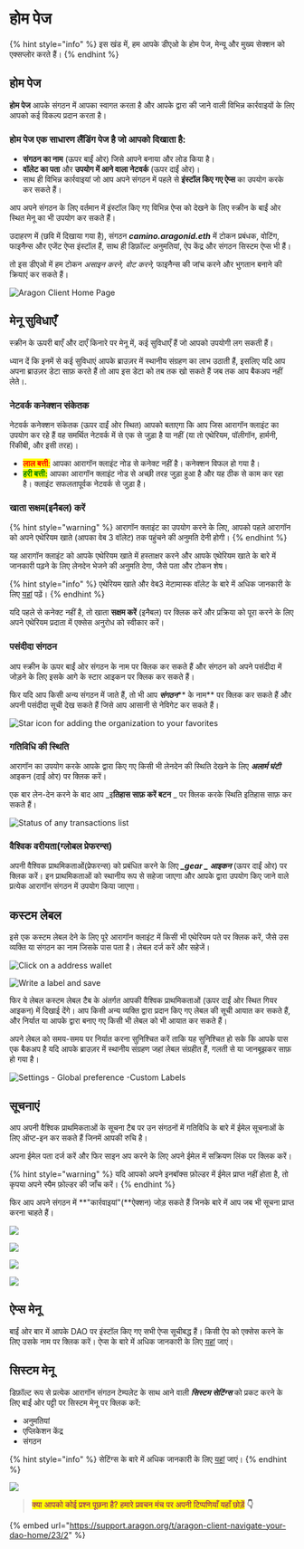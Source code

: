 # होम पेज

{% hint style="info" %}
इस खंड में, हम आपके डीएओ के होम पेज, मेन्यू और मुख्य सेक्शन को एक्सप्लोर करते हैं।
{% endhint %}

## होम पेज

**होम पेज** आपके संगठन में आपका स्वागत करता है और आपके द्वारा की जाने वाली विभिन्न कार्रवाइयों के लिए आपको कई विकल्प प्रदान करता है।

### होम पेज एक साधारण लैंडिंग पेज है जो आपको दिखाता है:

* **संगठन का नाम** (ऊपर बाईं ओर) जिसे आपने बनाया और लोड किया है।
* &#x20;**वॉलेट का पता** और **उपयोग में आने वाला नेटवर्क** (ऊपर दाईं ओर)।
* &#x20;साथ ही विभिन्न कार्रवाइयां जो आप अपने संगठन में पहले से **इंस्टॉल किए गए ऐप्स** का उपयोग करके कर सकते हैं।

आप अपने संगठन के लिए वर्तमान में इंस्टॉल किए गए विभिन्न ऐप्स को देखने के लिए स्क्रीन के बाईं ओर स्थित मेनू का भी उपयोग कर सकते हैं।&#x20;

उदाहरण में (छवि में दिखाया गया है), संगठन _**camino.aragonid.eth**_ में टोकन प्रबंधक, वोटिंग, फाइनैन्स और एजेंट ऐप्स इंस्टॉल हैं, साथ ही डिफ़ॉल्ट अनुमतियां, ऐप केंद्र और संगठन सिस्टम ऐप्स भी हैं।&#x20;

तो इस डीएओ में हम टोकन _असाइन करने, वोट करने,_ फाइनैन्स की जांच करने और भुगतान बनाने की क्रियाएं कर सकते हैं।

![Aragon Client Home Page](https://d33v4339jhl8k0.cloudfront.net/docs/assets/5c98a4fe0428633d2cf3fcf7/images/5d86746c04286364bc8f65bf/file-xfmyJqyDNO.png)

## मेनू सुविधाएँ

स्क्रीन के ऊपरी बाएँ और दाएँ किनारे पर मेनू में, कई सुविधाएँ हैं जो आपको उपयोगी लग सकती हैं।

ध्यान दें कि इनमें से कई सुविधाएं आपके ब्राउज़र में स्थानीय संग्रहण का लाभ उठाती हैं, इसलिए यदि आप अपना ब्राउज़र डेटा साफ़ करते हैं तो आप इस डेटा को तब तक खो सकते हैं जब तक आप बैकअप नहीं लेते।.

### नेटवर्क कनेक्शन संकेतक

नेटवर्क कनेक्शन संकेतक (ऊपर दाईं ओर स्थित) आपको बताएगा कि आप जिस आरागॉन क्लाइंट का उपयोग कर रहे हैं वह समर्थित नेटवर्क में से एक से जुड़ा है या नहीं (या तो एथेरियम, पॉलीगॉन, हार्मनी, रिंकीबी, और इसी तरह)।

* <mark style="color:red;">**लाल बत्ती**</mark><mark style="color:red;">:</mark> आपका आरागॉन क्लाइंट नोड से कनेक्ट नहीं है। कनेक्शन विफल हो गया है।&#x20;
* <mark style="color:green;">**हरी बत्ती:**</mark> आपका आरागॉन क्लाइंट नोड से अच्छी तरह जुड़ा हुआ है और यह ठीक से काम कर रहा है। क्लाइंट सफलतापूर्वक नेटवर्क से जुड़ा है।

### खाता सक्षम(इनैबल) करें

{% hint style="warning" %}
आरागॉन क्लाइंट का उपयोग करने के लिए, आपको पहले आरागॉन को अपने एथेरियम खाते (आपका वेब 3 वॉलेट) तक पहुंचने की अनुमति देनी होगी।
{% endhint %}

यह आरागॉन क्लाइंट को आपके एथेरियम खाते में हस्ताक्षर करने और आपके एथेरियम खाते के बारे में जानकारी पढ़ने के लिए लेनदेन भेजने की अनुमति देगा, जैसे पता और टोकन शेष।

{% hint style="info" %}
एथेरियम खाते और वेब3 मेटामास्क वॉलेट के बारे में अधिक जानकारी के लिए [यहां](../../set-up-metamask/) पढ़ें।
{% endhint %}

यदि पहले से कनेक्ट नहीं है, तो खाता **सक्षम करें** (इनैबल) पर क्लिक करें और प्रक्रिया को पूरा करने के लिए अपने एथेरियम प्रदाता में एक्सेस अनुरोध को स्वीकार करें।

### पसंदीदा संगठन

आप स्क्रीन के ऊपर बाईं ओर संगठन के नाम पर क्लिक कर सकते हैं और संगठन को अपने पसंदीदा में जोड़ने के लिए इसके आगे के स्टार आइकन पर क्लिक कर सकते हैं।&#x20;

फिर यदि आप किसी अन्य संगठन में जाते हैं, तो भी आप _**संगठन**_** के नाम** पर क्लिक कर सकते हैं और अपनी पसंदीदा सूची देख सकते हैं जिसे आप आसानी से नेविगेट कर सकते हैं।

![Star icon for adding the organization to your favorites](https://d33v4339jhl8k0.cloudfront.net/docs/assets/5c98a4fe0428633d2cf3fcf7/images/5d8674e82c7d3a7e9ae174a3/file-nGxht8KRpF.png)

### गतिविधि की स्थिति

आरागॉन का उपयोग करके आपके द्वारा किए गए किसी भी लेनदेन की स्थिति देखने के लिए _**अलार्म घंटी**_ आइकन (दाईं ओर) पर क्लिक करें।

&#x20;एक बार लेन-देन करने के बाद आप _इ**तिहास साफ़ करें बटन** _ पर क्लिक करके स्थिति इतिहास साफ़ कर सकते हैं।

![Status of any transactions list](https://d33v4339jhl8k0.cloudfront.net/docs/assets/5c98a4fe0428633d2cf3fcf7/images/5d8674fd2c7d3a7e9ae174a4/file-Bb4iqf37Ue.png)

### वैश्विक वरीयता(ग्लोबल प्रेफरन्स)

अपनी वैश्विक प्राथमिकताओं(प्रेफरन्स) को प्रबंधित करने के लिए _**\_gear \_ आइकन**_ (ऊपर दाईं ओर) पर क्लिक करें। इन प्राथमिकताओं को स्थानीय रूप से सहेजा जाएगा और आपके द्वारा उपयोग किए जाने वाले प्रत्येक आरागॉन संगठन में उपयोग किया जाएगा।

## कस्टम लेबल

इसे एक कस्टम लेबल देने के लिए पूरे आरागॉन क्लाइंट में किसी भी एथेरियम पते पर क्लिक करें, जैसे उस व्यक्ति या संगठन का नाम जिसके पास पता है। लेबल दर्ज करें और सहेजें।

![Click on a address wallet](<../../../.gitbook/assets/Schermata 2022-02-04 alle 15.20.25.png>)

![Write a label and save](<../../../.gitbook/assets/Schermata 2022-02-04 alle 15.19.17.png>)

फिर ये लेबल कस्टम लेबल टैब के अंतर्गत आपकी वैश्विक प्राथमिकताओं (ऊपर दाईं ओर स्थित गियर आइकन) में दिखाई देंगे। आप किसी अन्य व्यक्ति द्वारा प्रदान किए गए लेबल की सूची आयात कर सकते हैं, और निर्यात या आपके द्वारा बनाए गए किसी भी लेबल को भी आयात कर सकते हैं।&#x20;

अपने लेबल को समय-समय पर निर्यात करना सुनिश्चित करें ताकि यह सुनिश्चित हो सके कि आपके पास एक बैकअप है यदि आपके ब्राउज़र में स्थानीय संग्रहण जहां लेबल संग्रहीत हैं, गलती से या जानबूझकर साफ़ हो गया है।

![Settings - Global preference -Custom Labels](<../../../.gitbook/assets/Schermata 2022-02-04 alle 15.26.22.png>)

## सूचनाएं

आप अपनी वैश्विक प्राथमिकताओं के सूचना टैब पर उन संगठनों में गतिविधि के बारे में ईमेल सूचनाओं के लिए ऑप्ट-इन कर सकते हैं जिनमें आपकी रुचि है।

अपना ईमेल पता दर्ज करें और फिर साइन अप करने के लिए अपने ईमेल में सक्रियण लिंक पर क्लिक करें।

{% hint style="warning" %}
यदि आपको अपने इनबॉक्स फ़ोल्डर में ईमेल प्राप्त नहीं होता है, तो कृपया अपने स्पैम फ़ोल्डर की जाँच करें।
{% endhint %}

फिर आप अपने संगठन में **"कार्रवाइयां"(**ऐक्शन) जोड़ सकते हैं जिनके बारे में आप जब भी सूचना प्राप्त करना चाहते हैं।

![](<../../../.gitbook/assets/Schermata 2022-02-04 alle 15.33.22.png>)

![](<../../../.gitbook/assets/Schermata 2022-02-04 alle 15.35.56.png>)

![](../../../.gitbook/assets/file-gVxhisVskv.png)

![](../../../.gitbook/assets/file-zm2zN621Oj.png)

## ऐप्स मेनू

बाईं ओर बार में आपके DAO पर इंस्टॉल किए गए सभी ऐप्स सूचीबद्ध हैं। किसी ऐप को एक्सेस करने के लिए उसके नाम पर क्लिक करें। ऐप्स के बारे में अधिक जानकारी के लिए [यहां](what-are-apps/) जाएं।

## सिस्टम मेनू

डिफ़ॉल्ट रूप से प्रत्येक आरागॉन संगठन टेम्पलेट के साथ आने वाली _**सिस्टम सेटिंग्स**_ को प्रकट करने के लिए बाईं ओर पट्टी पर सिस्टम मेनू पर क्लिक करें:&#x20;



* अनुमतियां&#x20;
* एप्लिकेशन केंद्र&#x20;
* संगठन



{% hint style="info" %}
सेटिंग्स के बारे में अधिक जानकारी के लिए [यहां](https://app.gitbook.com/o/3h8kxj8geKVXgyMnGbYT/s/qbJnwSlPYXvqQ6buM1wp/) जाएं।
{% endhint %}

![](https://d33v4339jhl8k0.cloudfront.net/docs/assets/5c98a4fe0428633d2cf3fcf7/images/5d86746c04286364bc8f65bf/file-xfmyJqyDNO.png)

> <mark style="color:purple;">क्या आपको कोई प्रश्न पूछना है? हमारे प्रवचन मंच पर अपनी टिप्पणियाँ यहाँ छोड़ें</mark> **👇**

{% embed url="https://support.aragon.org/t/aragon-client-navigate-your-dao-home/23/2" %}
